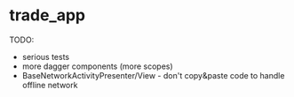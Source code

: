 # trade_app

TODO:
- serious tests
- more dagger components (more scopes)
- BaseNetworkActivityPresenter/View - don't copy&paste code to handle offline network
